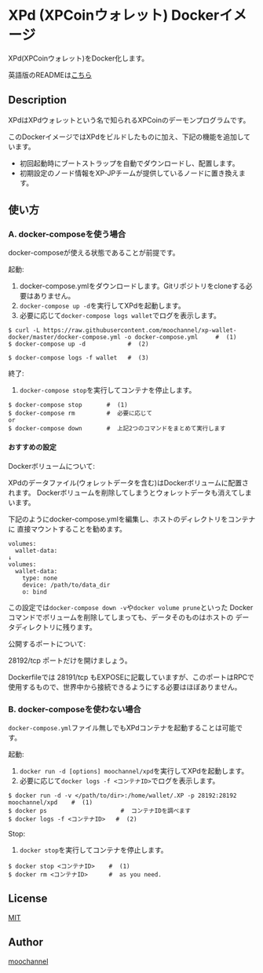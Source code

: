 # XPd (XPCoinウォレット) Dockerイメージ

XPd(XPCoinウォレット)をDocker化します。

英語版のREADMEは[こちら](https://github.com/moochannel/xp-wallet-docker/blob/master/README.md)

## Description

XPdはXPdウォレットという名で知られるXPCoinのデーモンプログラムです。

このDockerイメージではXPdをビルドしたものに加え、下記の機能を追加しています。

- 初回起動時にブートストラップを自動でダウンロードし、配置します。
- 初期設定のノード情報をXP-JPチームが提供しているノードに置き換えます。

## 使い方

### A. docker-composeを使う場合

docker-composeが使える状態であることが前提です。

起動:

1. docker-compose.ymlをダウンロードします。Gitリポジトリをcloneする必要はありません。
1. `docker-compose up -d`を実行してXPdを起動します。
1. 必要に応じて`docker-compose logs wallet`でログを表示します。

```shell
$ curl -L https://raw.githubusercontent.com/moochannel/xp-wallet-docker/master/docker-compose.yml -o docker-compose.yml     #  (1)
$ docker-compose up -d            #  (2)

$ docker-compose logs -f wallet   #  (3)
```

終了:

1. `docker-compose stop`を実行してコンテナを停止します。

```shell
$ docker-compose stop       #  (1)
$ docker-compose rm         #  必要に応じて
or
$ docker-compose down       #  上記2つのコマンドをまとめて実行します
```

#### おすすめの設定

Dockerボリュームについて:

XPdのデータファイル(ウォレットデータを含む)はDockerボリュームに配置されます。
Dockerボリュームを削除してしまうとウォレットデータも消えてしまいます。

下記のようにdocker-compose.ymlを編集し、ホストのディレクトリをコンテナに
直接マウントすることを勧めます。

```
volumes:
  wallet-data:
↓
volumes:
  wallet-data:
    type: none
    device: /path/to/data_dir
    o: bind
```

この設定では`docker-compose down -v`や`docker volume prune`といった
Dockerコマンドでボリュームを削除してしまっても、データそのものはホストの
データディレクトリに残ります。

公開するポートについて:

28192/tcp ポートだけを開けましょう。

Dockerfileでは 28191/tcp もEXPOSEに記載していますが、このポートはRPCで
使用するもので、世界中から接続できるようにする必要はほぼありません。

### B. docker-composeを使わない場合

`docker-compose.yml`ファイル無しでもXPdコンテナを起動することは可能です。

起動:

1. `docker run -d [options] moochannel/xpd`を実行してXPdを起動します。
1. 必要に応じて`docker logs -f <コンテナID>`でログを表示します。

```shell
$ docker run -d -v </path/to/dir>:/home/wallet/.XP -p 28192:28192 moochannel/xpd    #  (1)
$ docker ps                     #  コンテナIDを調べます
$ docker logs -f <コンテナID>   #  (2)
```

Stop:

1. `docker stop`を実行してコンテナを停止します。

```shell
$ docker stop <コンテナID>    #  (1)
$ docker rm <コンテナID>      #  as you need.
```

## License

[MIT](https://github.com/moochannel/xp-wallet-docker/blob/master/LICENSE)

## Author

[moochannel](https://github.com/moochannel)
